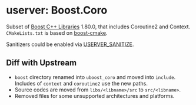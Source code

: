 # userver: Boost.Coro
Subset of [Boost C++ Libraries](https://www.boost.org) 1.80.0, that includes Coroutine2 and Context.
`CMakeLists.txt` is based on [boost-cmake](https://github.com/Orphis/boost-cmake).

Sanitizers could be enabled via [USERVER_SANITIZE](https://userver.tech/d1/d03/md_en_userver_tutorial_build.html).


## Diff with Upstream
* `boost` directory renamed into `uboost_coro` and moved into `include`.
Includes of `context` and `coroutine2` use the new paths.
* Source codes are moved from `libs/<libname>/src` to `src/<libname>`.
* Removed files for some unsupported architectures and platforms.
